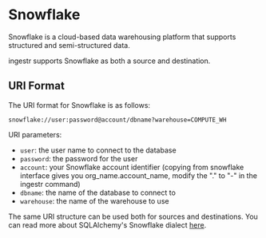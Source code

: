 # Snowflake
Snowflake is a cloud-based data warehousing platform that supports structured and semi-structured data.

ingestr supports Snowflake as both a source and destination.

## URI Format
The URI format for Snowflake is as follows:

```plaintext
snowflake://user:password@account/dbname?warehouse=COMPUTE_WH
```

URI parameters:
- `user`: the user name to connect to the database
- `password`: the password for the user
- `account`: your Snowflake account identifier (copying from snowflake interface gives you org_name.account_name, modify the "." to "-" in the ingestr command)
- `dbname`: the name of the database to connect to
- `warehouse`: the name of the warehouse to use

The same URI structure can be used both for sources and destinations. You can read more about SQLAlchemy's Snowflake dialect [here](https://docs.snowflake.com/en/developer-guide/python-connector/sqlalchemy#connection-parameters).
